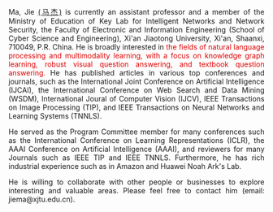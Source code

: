 <p align='justify'>Ma, Jie <a href='https://gr.xjtu.edu.cn/zh/web/jiema'>(马杰)</a> is currently an assistant professor and a member of the Ministry of Education of Key Lab for Intelligent Networks and Network Security, the Faculty of Electronic and Information Engineering (School of Cyber Science and Engineering), Xi'an Jiaotong University, Xi'an, Shaanxi, 710049, P.R. China. He is broadly interested in <font color='#dd0000'> the fields of natural language processing and multimodality learning, with a focus on knowledge graph learning, robust visual question answering, and textbook question answering. </font> He has published articles in various top conferences and journals, such as the International Joint Conference on Artificial Intelligence (IJCAI), the International Conference on Web Search and Data Mining (WSDM), International Joural of Computer Vision (IJCV), IEEE Transactions on Image Processing (TIP), and IEEE Transactions on Neural Networks and Learning Systems (TNNLS).</p>

<p align='justify'>He served as the Program Committee member for many conferences such as the International Conference on Learning Representations (ICLR), the AAAI Conference on Artificial Intelligence (AAAI), and reviewers for many Journals such as IEEE TIP and IEEE TNNLS. Furthermore, he has rich industrial experience such as in Amazon and Huawei Noah Ark's Lab.</p>

<p align='justify'>He is willing to collaborate with other people or businesses to explore interesting and valuable areas. Please feel free to contact him (email: jiema@xjtu.edu.cn). </p>